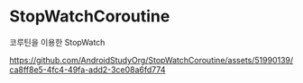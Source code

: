 # StopWatchCoroutine
코루틴을 이용한 StopWatch


https://github.com/AndroidStudyOrg/StopWatchCoroutine/assets/51990139/ca8ff8e5-4fc4-49fa-add2-3ce08a6fd774

